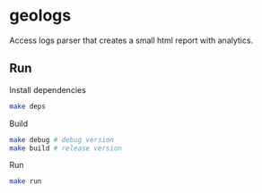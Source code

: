 # geologs

Access logs parser that creates a small html report with analytics.

## Run

Install dependencies
```sh
make deps
```

Build
```sh
make debug # debug version
make build # release version
```

Run
```sh
make run
```
